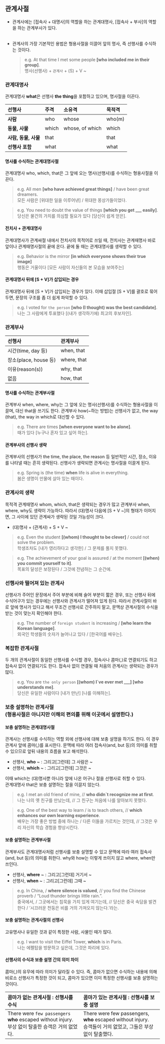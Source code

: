 ## 관계사절

- 관계사에는 [접속사 + 대명사]의 역할을 하는 관계대명사, [접속사 + 부사]의 역할을 하는 관계부사가 있다.
<br/><br/>
- 관계사의 가장 기본적인 용법은 형용사절을 이끌어 앞의 명사, 즉 선행사를 수식하는 것이다.
	
	>e.g. At that time I met some people **[who included me in their group]**.<br/>
	명사(선행사) + `관계사` + (S) + V ~
	
### 관계대명사

관계대명사 **what**은 선행사 **the thing**을 포함하고 있으며, 명사절을 이끈다.

| 선행사 | 주격 | 소유격 | 목적격 |
|:--|:--|:--|:--|
| **사람** | who | whose | who(m) |
| **동물, 사물** | which | whose, of which | which |
| **사람, 동물, 사물** | that |  | that |
| **선행사 포함** | what |  | what |	

#### 명사를 수식하는 관계대명사절

관계대명사 who, which, that은 그 앞에 오는 명사(선행사)를 수식하는 형용사절을 이끈다.

>e.g. All men **[who have achieved great things]** / have been great dreamers.<br/>
모든 사람은 [위대한 일을 이루어낸] / 위대한 몽상가들이었다.

>e.g. You need to doubt the value of things **[which you get ___ easily]**.<br/>
당신은 물건의 가치를 의심할 필요가 있다 [당신이 쉽게 얻은].

#### 전치사 + 관계대명사

관계대명사가 관계싸절 내에서 전치사의 목적어로 쓰일 때, 전치사는 관계때명사 바로 앞이나 관계때명사절의 끝에 온다. 끝에 둘 때는 관계대명사를 생략할 수 있다.

>e.g. Behavior is the mirror **[in which everyone shows their true image]**<br/>
행동은 거울이다 [모든 사람이 자신들의 본 모습을 보여주는]

#### 관계대명사 뒤에 [S + V]가 삽입되는 경우

관계대명사 뒤에 [S + V]가 삽입되는 경우가 있다. 이때 삽입절 [S + V]를 괄호로 묶어두면, 문장의 구조를 좀 더 쉽게 파악할 수 있다.

>e.g. I voted for `the person` **\[who \(I thought\) was the best candidate\]**.<br/>
나는 그 사람에게 투표했다 \[\(내가 생각하기에\) 최고의 후보자인\].

### 관계부사	
| 선행사 | 관계부사 |
|:--|:--|
| 시간(time, day 등) | when, that |
| 장소(place, house 등) | where, that |
| 이유(reason(s)) | why, that |
| 없음 | how, that |	

#### 명사를 수식하는 관계부사절

관계부사 when, where, why는 그 앞에 오는 명사(선행사)를 수식하는 형용사절을 이끌며, 대신 that을 쓰기도 한다. 관계부사 how(~하는 방법)는 선행사가 없고, the way (that), the way in which로 대신할 수 있다.

>e.g. There are times **[when everyone want to be alone]**.<br/>
때가 있다 [누구나 혼자 있고 싶어 하는].

#### 관계부사의 선행사 생략

관계부사의 선행사가 the time, the place, the reason 등 일반적인 시간, 장소, 이유를 나타낼 때는 흔히 생략된다. 선행사가 생략되면 관계사는 명사절을 이끌게 된다.

>e.g. Spring is (the time) **when** life is alive in everything.<br/>
봄은 생명이 만물에 살아 있는 때이다.


### 관계사의 생략

목적격 관계때명사 whom, which, that은 생략되는 경우가 많고 관계부사 when, where, why도 생략이 가능하다. 따라서 (대)명사 다음에 [S + V ~]의 형태가 이어지면, 그 사이에 있던 관계싸가 생략된 것일 가능성이 크다.

- (대)명사 + (관계사) + S + V ~

>e.g. Even the student **\[\(whom\) I thought to be clever]** / could not solve the problem.<br/>
학생조차도 [내가 영리하다고 생각한] / 그 문제를 풀지 못했다.

>e.g. The achievement of your goal is assured / at the moment **\[\(when\) you commit yourself to it]**.<br/>
목표의 달성은 보장된다 / 그것에 전념하는 그 순간에.


### 선행사와 떨어져 있는 관계사

선행사가 주어인 문장에서 주어 부분에 비해 술어 부분이 짧은 경우, 또는 선행사 뒤에 수식어구가 있는 경우에는 선행사와 관계사가 떨어져 있게 된다. 따라서 관계사절이 바로 앞에 명사가 있다고 해서 무조건 선행사로 간주하지 말고, 문맥상 관계사절의 수식을 받는 것이 맞는지 확인해야 한다.

>e.g. The number of `foreign student` is increasing / **[who learn the Korean language]**.<br/>
외국인 학생들의 숫자가 늘어나고 있다 / [한국어를 배우는].

### 복잡한 관계사절

두 개의 관계사절이 동일한 선행사를 수식할 경우, 접속사나 콤마(,)로 연결되기도 하고 접속사 없이 연결되기도 한다. 접속사 없이 연결될 때 처음의 관계사는 생략되는 경우가 많다.

>e.g. You are `the only person` **\[\(whom\) I\`ve ever met ___\] \[who understands me\]**.<br/>
당신은 유일한 사람이다 \[내가 만난\] \[나를 이해하는\]. 

### 보충 설명하는 관계사절<br/>(형용사절은 아니지만 이해의 편의를 위해 이곳에서 설명한다.)

#### 보충 설명하는 관계대명사절

관계사는 선행사를 수식하는 역할 외에 선행사에 대해 보충 설명을 하기도 한다. 이 경우 관계사 앞에 콤마(,)를 표시한다. 문맥에 따라 여러 접속사(and, but 등)의 의미를 취할 수 있으므로 앞뒤 내용의 흐름을 보고 해석한다.

- 선행사, **who** ~ : 그리고[그런데] 그 사람은 ~
- 선행사, **which** ~ : 그리고[그런데] 그것은 ~

이때 which는 (대)명사뿐 아니라 앞에 나온 어구나 절을 선행사로 취할 수 있다.<br/>
관계대명사 that은 보충 설명하는 절을 이끌지 않는다.

>e.g. I met an old friend of mine, // **who didn\`t recognize me at first**.<br/>
나는 나의 옛 친구를 만났는데, // 그 친구는 처음에 나를 알아보지 못했다.

>e.g. One of the best way to learn / is to teach others, // **which enhances our own learning experience**.<br/>
배우는 가장 좋은 방법 중에 하나는 / 다른 이들을 가르치는 것인데, // 그것은 우리 자신의 학습 경험을 향상시킨다.

#### 보충 설명하는 관계부사절

관계부사도 관계대명사처럼 선행사를 보충 설명할 수 있고 문맥에 따라 여러 접속사(and, but 등)의 의미를 취한다. why와 how는 이렇게 쓰이지 않고 where, when만 쓰인다.

- 선행사, **where** ~ : 그리고[그런데] 거기서 ~
- 선행사, **when** ~ : 그리고[그런데] 그때 ~

>e.g. In China, / **where silence is valued**, // you find the Chinese proverb / “Loud thunder brings little rain.”.<br/>
중국에서, / 그곳에서는 침묵을 가치 있게 여기는데, // 당신은 중국 속담을 발견한다 / ‘시끄러운 천둥은 비를 거의 가져오지 않는다.’라는.

#### 보충 설명하는 관계사절의 선행사

고유명사나 유일한 것과 같이 특정한 사람, 사물인 때가 많다.

>e.g. I want to visit the Eiffel Tower, **which** is in Paris.<br/>
나는 에펠탑을 방문하고 싶은데, 그것은 파리에 있다.

#### 선행사의 수식과 보충 설명 간의 의미 차이

콤마(,)의 유무에 따라 의미가 달라질 수 있다. 즉, 콤마가 없으면 수식하는 내용에 의해 비로소 선행사가 특정한 것이 되고, 콤마가 있으면 이미 특정한 선행사를 보충 설명하는 것이다.

| 콤마가 없는 관계사절 : 선행사를 수식 | 콤마가 있는 관계사절 : 선행사를 보충 설명 |
|:--|:--|
| There were `few passengers` **who** escaped without injury.<br/>부상 없이 탈출한 승객은 거의 없었다. | There were few passengers, **who** escaped without injury.<br/>승객들이 거의 없었고, 그들은 부상 없이 탈출했다. |

